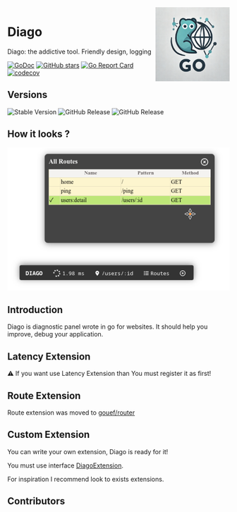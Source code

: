 <img align=right width="168" src="docs/gouef_logo.png">

# Diago
Diago: the addictive tool. Friendly design, logging

[![GoDoc](https://pkg.go.dev/badge/github.com/gouef/diago.svg)](https://pkg.go.dev/github.com/gouef/diago)
[![GitHub stars](https://img.shields.io/github/stars/gouef/diago?style=social)](https://github.com/gouef/diago/stargazers)
[![Go Report Card](https://goreportcard.com/badge/github.com/gouef/diago)](https://goreportcard.com/report/github.com/gouef/diago)
[![codecov](https://codecov.io/github/gouef/diago/branch/main/graph/badge.svg?token=YUG8EMH6Q8)](https://codecov.io/github/gouef/diago)


## Versions
![Stable Version](https://img.shields.io/github/v/release/gouef/diago?label=Stable&labelColor=green)
![GitHub Release](https://img.shields.io/github/v/release/gouef/diago?label=RC&include_prereleases&filter=*rc*&logoSize=diago)
![GitHub Release](https://img.shields.io/github/v/release/gouef/diago?label=Beta&include_prereleases&filter=*beta*&logoSize=diago)


## How it looks ? 
![Diago](docs/diago.png)


## Introduction
Diago is diagnostic panel wrote in go for websites. It should help you improve, debug your application.

## Latency Extension
⚠️ If you want use Latency Extension than You must register it as first!

## Route Extension
Route extension was moved to [gouef/router](github.com/gouef/router)

## Custom Extension
You can write your own extension, Diago is ready for it!

You must use interface [DiagoExtension](/diagoExtension.go).

For inspiration I recommend look to exists extensions.

## Contributors
